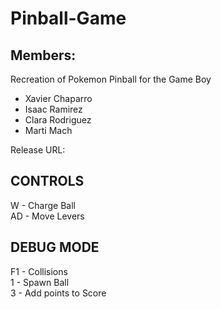 # Pinball-Game
## Members:
Recreation of Pokemon Pinball for the Game Boy  

- Xavier Chaparro  
- Isaac Ramirez  
- Clara Rodriguez  
- Marti Mach  

Release URL: 

## CONTROLS
W - Charge Ball  
AD - Move Levers  

## DEBUG MODE
F1 - Collisions  
1 - Spawn Ball  
3 - Add points to Score  
